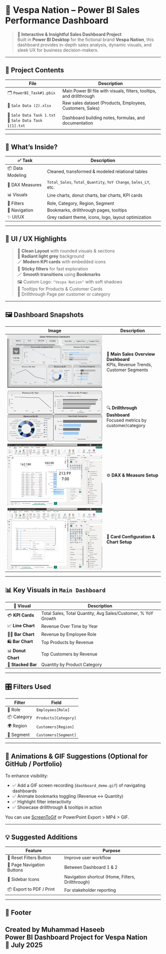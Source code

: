 # 🛵 **Vespa Nation – Power BI Sales Performance Dashboard**

> **🚀 Interactive & Insightful Sales Dashboard Project**  
> Built in **Power BI Desktop** for the fictional brand **Vespa Nation**, this dashboard provides in-depth sales analysis, dynamic visuals, and sleek UX for business decision-makers.

---

## 🧰 Project Contents

| File                                                      | Description                                                          |
| --------------------------------------------------------- | -------------------------------------------------------------------- |
| 🗂️ `PowerBI_Task#1.pbix`                                 | Main Power BI file with visuals, filters, tooltips, and drillthrough |
| 📄 `Sale Data (2).xlsx`                                   | Raw sales dataset (Products, Employees, Customers, Sales)            |
| 📝 `Sale Data Task 1.txt`<br>📝 `Sale Data Task 1[1].txt` | Dashboard building notes, formulas, and documentation                |

---

## 🧠 What’s Inside?

| ✅ Task           | Description                                                     |
| ---------------- | --------------------------------------------------------------- |
| 📦 Data Modeling | Cleaned, transformed & modeled relational tables                |
| 🧮 DAX Measures  | `Total_Sales`, `Total_Quantity`, `YoY Change`, `Sales_LY`, etc. |
| 📊 Visuals       | Line charts, donut charts, bar charts, KPI cards                |
| 🎯 Filters       | Role, Category, Region, Segment                                 |
| 🧭 Navigation    | Bookmarks, drillthrough pages, tooltips                         |
| ✨ UI/UX          | Grey radiant theme, icons, logo, layout optimization            |

---

## 🎨 UI / UX Highlights

> 🧊 **Clean Layout** with rounded visuals & sections  
> 💠 **Radiant light grey** background  
> 🪄 **Modern KPI cards** with embedded icons  
> 📎 **Sticky filters** for fast exploration  
> 🪄 **Smooth transitions** using **Bookmarks**  
> 🖼 Custom Logo: `"Vespa Nation"` with soft shadows  
> 🧰 Tooltips for Products & Customer Cards  
> 🧪 Drillthrough Page per customer or category  

---

## 🖼️ Dashboard Snapshots

| Image                                                                 | Description                                                                     |
| --------------------------------------------------------------------- | ------------------------------------------------------------------------------- |
| ![Main Dashboard](3.png) | 🧭 **Main Sales Overview Dashboard**<br>KPIs, Revenue Trends, Customer Segments |
| ![Drillthrough Page](4.png) | 🔍 **Drillthrough Dashboard**<br>Focused metrics by customer/category           |
| ![DAX Setup](1.png) | ⚙️ **DAX & Measure Setup**                                                      |
| ![Chart Setup](2.png) | 🧩 **Card Configuration & Chart Setup**                                         |

---

## 📊 Key Visuals in `Main Dashboard`

| 🔷 Visual           | Description                                                   |
| ------------------- | ------------------------------------------------------------- |
| 💳 **KPI Cards**    | Total Sales, Total Quantity, Avg Sales/Customer, % YoY Growth |
| 📈 **Line Chart**   | Revenue Over Time by Year                                     |
| 🧑‍💼 **Bar Chart** | Revenue by Employee Role                                      |
| 🛍️ **Bar Chart**   | Top Products by Revenue                                       |
| 📊 **Donut Chart**  | Top Customers by Revenue                                      |
| 🎯 **Stacked Bar**  | Quantity by Product Category                                  |

---

## 🎛️ Filters Used

| Filter      | Field                |
| ----------- | -------------------- |
| 🔹 Role     | `Employees[Role]`    |
| 📦 Category | `Products[Category]` |
| 🌍 Region   | `Customers[Region]`  |
| 🧾 Segment  | `Customers[Segment]` |

---

## 🎥 Animations & GIF Suggestions (Optional for GitHub / Portfolio)

To enhance visibility:

* ✅ Add a GIF screen recording (`dashboard_demo.gif`) of navigating dashboards
* ✅ Animate bookmarks toggling (Revenue ↔ Quantity)
* ✅ Highlight filter interactivity
* ✅ Showcase drillthrough & tooltips in action

You can use [ScreenToGif](https://www.screentogif.com/) or PowerPoint Export > MP4 > GIF.

---

## 💡 Suggested Additions

| Feature                    | Purpose                                           |
| -------------------------- | ------------------------------------------------- |
| 🔁 Reset Filters Button    | Improve user workflow                             |
| 🧭 Page Navigation Buttons | Between Dashboard 1 & 2                           |
| 📌 Sidebar Icons           | Navigation shortcut (Home, Filters, Drillthrough) |
| 📦 Export to PDF / Print   | For stakeholder reporting                         |

---

## 🧾 Footer

Created by **Muhammad Haseeb**  
Power BI Dashboard Project for Vespa Nation  
📅 July 2025
---
